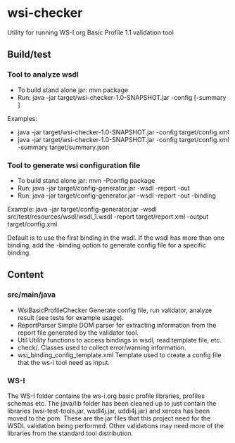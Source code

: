 # wsi-checker

Utility for running WS-I.org Basic Profile 1.1 validation tool

## Build/test

### Tool to analyze wsdl

* To build stand alone jar: mvn package
* Run: java -jar target/wsi-checker-1.0-SNAPSHOT.jar -config <file>  [-summary <file>]

Examples:

* java -jar target/wsi-checker-1.0-SNAPSHOT.jar -config target/config.xml
* java -jar target/wsi-checker-1.0-SNAPSHOT.jar -config target/config.xml -summary target/summary.json


### Tool to generate wsi configuration file

* To build stand alone jar: mvn -Pconfig package
* Run: java -jar target/config-generator.jar -wsdl <file> -report <file> -out <file>
* Run: java -jar target/config-generator.jar -wsdl <file> -report <file> -out <file> -binding <index>

Example: java -jar target/config-generator.jar -wsdl src/test/resources/wsdl/wsdl_1.wsdl -report target/report.xml
 -output target/config.xml

Default is to use the first binding in the wsdl. If the wsdl has more than one binding, add the -binding option to
generate config file for a specific binding.

## Content

### src/main/java

* WsiBasicProfileChecker Generate config file, run validator, analyze result (see tests for example usage).
* ReportParser Simple DOM parser for extracting information from the report file generated by the validator tool.
* Util Utility functions to access bindings in wsdl, read template file, etc.
* check/. Classes used to collect error/warning information.
* wsi_binding_config_template.xml Template used to create a config file that the ws-i tool need as input.

### WS-I

The WS-I folder contains the ws-i.org basic profile libraries, profiles schemas etc. The java/lib folder has
been cleaned up to just contain the libraries (wsi-test-tools.jar, wsdl4j.jar, uddi4j.jar) and xerces has been
moved to the pom. These are the jar files that this project need for the WSDL validation being performed. Other
validations may need more of the libraries from the standard tool distribution.